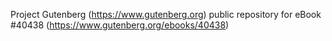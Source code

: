 Project Gutenberg (https://www.gutenberg.org) public repository for eBook #40438 (https://www.gutenberg.org/ebooks/40438)
